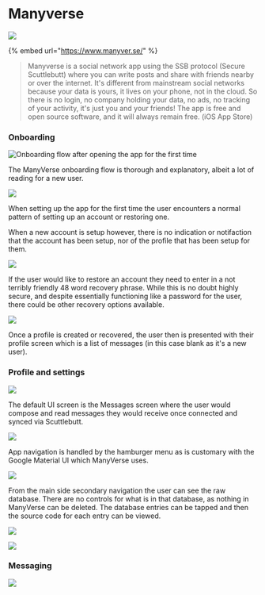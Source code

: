 # Manyverse

![](../../.gitbook/assets/manyverse-icon-small.png)

{% embed url="https://www.manyver.se/" %}

> Manyverse is a social network app using the SSB protocol \(Secure Scuttlebutt\) where you can write posts and share with friends nearby or over the internet. It's different from mainstream social networks because your data is yours, it lives on your phone, not in the cloud. So there is no login, no company holding your data, no ads, no tracking of your activity, it's just you and your friends! The app is free and open source software, and it will always remain free. \(iOS App Store\)

### Onboarding

![Onboarding flow after opening the app for the first time](../../.gitbook/assets/manyverse-onboard.png)

The ManyVerse onboarding flow is thorough and explanatory, albeit a lot of reading for a new user.

![](../../.gitbook/assets/manyverse-screen-7.PNG)

When setting up the app for the first time the user encounters a normal pattern of setting up an account or restoring one.

When a new account is setup however, there is no indication or notifaction that the account has been setup, nor of the profile that has been setup for them.

![](../../.gitbook/assets/manyverse-screen-9.PNG)

If the user would like to restore an account they need to enter in a not terribly friendly 48 word recovery phrase. While this is no doubt highly secure, and despite essentially functioning like a password for the user, there could be other recovery options available.



![](../../.gitbook/assets/manyverse-screen-11.PNG)

Once a profile is created or recovered, the user then is presented with their profile screen which is a list of messages \(in this case blank as it's a new user\).

### Profile and settings

![](../../.gitbook/assets/manyverse-screen-11%20%281%29.PNG)

The default UI screen is the Messages screen where the user would compose and read messages they would receive once connected and synced via Scuttlebutt.

![](../../.gitbook/assets/manyverse-screen-10.PNG)

App navigation is handled by the hamburger menu as is customary with the Google Material UI which ManyVerse uses.

![](../../.gitbook/assets/manyverse-screen-15%20%281%29.PNG)

From the main side secondary navigation the user can see the raw database. There are no controls for what is in that database, as nothing in ManyVerse can be deleted. The database entries can be tapped and then the source code for each entry can be viewed.

![](../../.gitbook/assets/manyverse-screen-12%20%281%29.PNG)

![](../../.gitbook/assets/manyverse-connections.png)

### Messaging

![](../../.gitbook/assets/manyverse-screen-14.PNG)

